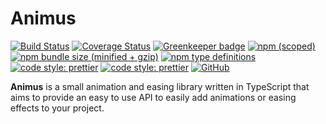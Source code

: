 # Animus
[![Build Status](https://travis-ci.com/Sethorax/animus.svg?branch=master)](https://travis-ci.com/Sethorax/animus)
[![Coverage Status](https://coveralls.io/repos/github/Sethorax/animus/badge.svg?branch=master)](https://coveralls.io/github/Sethorax/animus?branch=master)
[![Greenkeeper badge](https://badges.greenkeeper.io/Sethorax/animus.svg)](https://greenkeeper.io/)
[![npm (scoped)](https://img.shields.io/npm/v/@sethorax/animus.svg)](https://www.npmjs.com/package/@sethorax/animus)
[![npm bundle size (minified + gzip)](https://img.shields.io/bundlephobia/minzip/@sethorax/animus.svg)](https://www.npmjs.com/package/@sethorax/animus)
[![npm type definitions](https://img.shields.io/npm/types/@sethorax/animus.svg)](https://www.typescriptlang.org/)
[![code style: prettier](https://img.shields.io/badge/code_style-prettier-ff69b4.svg)](https://github.com/prettier/prettier)
[![code style: prettier](https://img.shields.io/badge/%20%20%F0%9F%93%A6%F0%9F%9A%80-semantic--release-e10079.svg)](https://github.com/semantic-release/semantic-release)
[![GitHub](https://img.shields.io/github/license/sethorax/animus.svg)](LICENSE.md)

**Animus** is a small animation and easing library written in TypeScript that aims to provide an easy to use API to easily add animations or easing effects to your project.